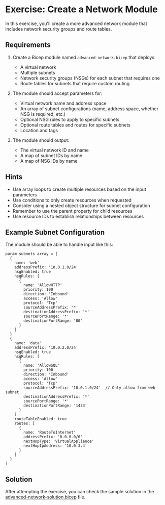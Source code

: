 # Exercise: Create a Network Module

In this exercise, you'll create a more advanced network module that includes network security groups and route tables.

## Requirements

1. Create a Bicep module named `advanced-network.bicep` that deploys:
   - A virtual network
   - Multiple subnets
   - Network security groups (NSGs) for each subnet that requires one
   - Route tables for subnets that require custom routing

2. The module should accept parameters for:
   - Virtual network name and address space
   - An array of subnet configurations (name, address space, whether NSG is required, etc.)
   - Optional NSG rules to apply to specific subnets
   - Optional route tables and routes for specific subnets
   - Location and tags

3. The module should output:
   - The virtual network ID and name
   - A map of subnet IDs by name
   - A map of NSG IDs by name

## Hints

- Use array loops to create multiple resources based on the input parameters
- Use conditions to only create resources when requested
- Consider using a nested object structure for subnet configuration
- Remember to use the parent property for child resources
- Use resource IDs to establish relationships between resources

## Example Subnet Configuration

The module should be able to handle input like this:

```bicep
param subnets array = [
  {
    name: 'web'
    addressPrefix: '10.0.1.0/24'
    nsgEnabled: true
    nsgRules: [
      {
        name: 'AllowHTTP'
        priority: 100
        direction: 'Inbound'
        access: 'Allow'
        protocol: 'Tcp'
        sourceAddressPrefix: '*'
        destinationAddressPrefix: '*'
        sourcePortRange: '*'
        destinationPortRange: '80'
      }
    ]
  }
  {
    name: 'data'
    addressPrefix: '10.0.2.0/24'
    nsgEnabled: true
    nsgRules: [
      {
        name: 'AllowSQL'
        priority: 100
        direction: 'Inbound'
        access: 'Allow'
        protocol: 'Tcp'
        sourceAddressPrefix: '10.0.1.0/24'  // Only allow from web subnet
        destinationAddressPrefix: '*'
        sourcePortRange: '*'
        destinationPortRange: '1433'
      }
    ]
    routeTableEnabled: true
    routes: [
      {
        name: 'RouteToInternet'
        addressPrefix: '0.0.0.0/0'
        nextHopType: 'VirtualAppliance'
        nextHopIpAddress: '10.0.3.4'
      }
    ]
  }
]
```

## Solution

After attempting the exercise, you can check the sample solution in the [advanced-network-solution.bicep](./advanced-network-solution.bicep) file.
